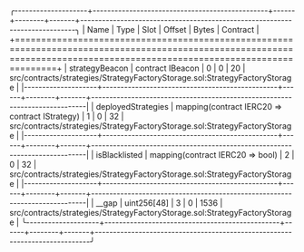 
╭--------------------+------------------------------------------------+------+--------+-------+----------------------------------------------------------------------------╮
| Name               | Type                                           | Slot | Offset | Bytes | Contract                                                                   |
+==========================================================================================================================================================================+
| strategyBeacon     | contract IBeacon                               | 0    | 0      | 20    | src/contracts/strategies/StrategyFactoryStorage.sol:StrategyFactoryStorage |
|--------------------+------------------------------------------------+------+--------+-------+----------------------------------------------------------------------------|
| deployedStrategies | mapping(contract IERC20 => contract IStrategy) | 1    | 0      | 32    | src/contracts/strategies/StrategyFactoryStorage.sol:StrategyFactoryStorage |
|--------------------+------------------------------------------------+------+--------+-------+----------------------------------------------------------------------------|
| isBlacklisted      | mapping(contract IERC20 => bool)               | 2    | 0      | 32    | src/contracts/strategies/StrategyFactoryStorage.sol:StrategyFactoryStorage |
|--------------------+------------------------------------------------+------+--------+-------+----------------------------------------------------------------------------|
| __gap              | uint256[48]                                    | 3    | 0      | 1536  | src/contracts/strategies/StrategyFactoryStorage.sol:StrategyFactoryStorage |
╰--------------------+------------------------------------------------+------+--------+-------+----------------------------------------------------------------------------╯

